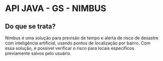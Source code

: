 # API JAVA - GS - NIMBUS

## Do que se trata?

Nimbus é uma solução para previsão de tempo e alerta de risco de desastre com inteligência artificial, usando pontos de localização por bairro.
Com essa solução, é possível verificar o risco para locais específicos previamente salvos pelo usuário.

